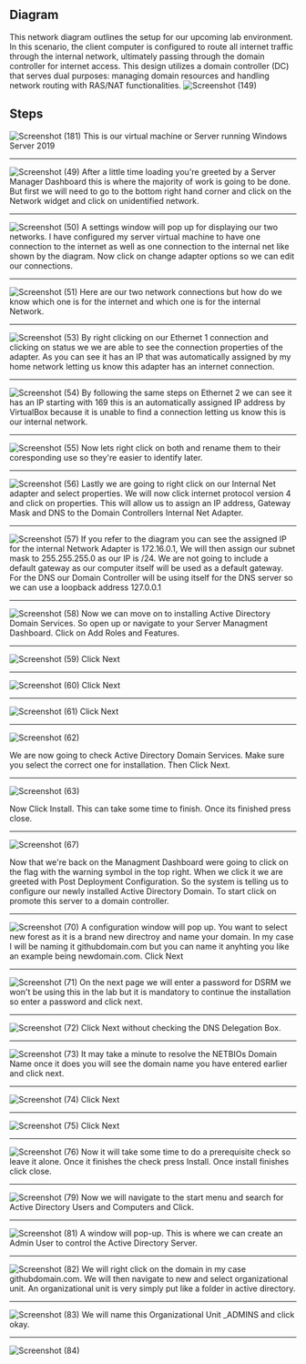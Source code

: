 ## Diagram
This network diagram outlines the setup for our upcoming lab environment. In this scenario, the client computer is configured to route all internet traffic through the internal network, ultimately passing through the domain controller for internet access. This design utilizes a domain controller (DC) that serves dual purposes: managing domain resources and handling network routing with RAS/NAT functionalities. 
![Screenshot (149)](https://github.com/user-attachments/assets/9d2b9083-431d-4be8-beea-201f24951ea9)


## Steps
![Screenshot (181)](https://github.com/user-attachments/assets/2fc44589-4d67-44a4-9bdb-566a0451330e)
This is our virtual machine or Server running Windows Server 2019

--------------------------------------------------------------------------------------------

![Screenshot (49)](https://github.com/user-attachments/assets/a27996f7-1303-44e6-9f93-ff032653557b)
After a little time loading you're greeted by a Server Manager Dashboard this is where the majority of work is going to be done. But first we will need to go to the bottom right hand corner and click on the Network widget and click on unidentified network.

--------------------------------------------------------------------------------------------


![Screenshot (50)](https://github.com/user-attachments/assets/5b453ea0-621d-4215-b467-e32aea9eb47f)
A settings window will pop up for displaying our two networks. I have configured my server virtual machine to have one connection to the internet as well as one connection to the internal net like shown by the diagram. Now click on change adapter options so we can edit our connections.

--------------------------------------------------------------------------------------------

![Screenshot (51)](https://github.com/user-attachments/assets/28b35f07-0824-4679-8bce-b77cb7cc9087)
Here are our two network connections but how do we know which one is for the internet and which one is for the internal Network. 

--------------------------------------------------------------------------------------------

![Screenshot (53)](https://github.com/user-attachments/assets/9d6463b2-c6f9-4fce-aabe-20e70e41d180)
By right clicking on our Ethernet 1 connection and clicking on status we we are able to see the connection properties of the adapter. As you can see it has an IP that was automatically assigned by my home network letting us know this adapter has an internet connection.

--------------------------------------------------------------------------------------------

![Screenshot (54)](https://github.com/user-attachments/assets/14ac597c-004b-4248-aa75-572216c79116)
By following the same steps on Ethernet 2 we can see it has an IP starting with 169 this is an automatically assigned IP address by VirtualBox because it is unable to find a connection letting us know this is our internal network.

--------------------------------------------------------------------------------------------

![Screenshot (55)](https://github.com/user-attachments/assets/b32a5635-9085-463c-8af0-91fa57230aea)
Now lets right click on both and rename them to their coresponding use so they're easier to identify later. 

--------------------------------------------------------------------------------------------


![Screenshot (56)](https://github.com/user-attachments/assets/fe61415d-7fec-4f26-acba-1938e6828a2a)
Lastly we are going to right click on our Internal Net adapter and select properties. We will now click internet protocol version 4 and click on properties. This will allow us to assign an IP address, Gateway Mask and DNS to the Domain Controllers Internal Net Adapter.

--------------------------------------------------------------------------------------------

![Screenshot (57)](https://github.com/user-attachments/assets/c89b13c7-eccf-45e3-96bf-b966cade19de)
If you refer to the diagram you can see the assigned IP for the internal Network Adapter is 172.16.0.1, We will then assign our subnet mask to 255.255.255.0 as our IP is /24. We are not going to include a default gateway as our computer itself will be used as a default gateway. For the DNS our Domain Controller will be using itself for the DNS server so we can use a loopback address 127.0.0.1

--------------------------------------------------------------------------------------------

![Screenshot (58)](https://github.com/user-attachments/assets/6173977a-d227-4aef-8643-d28fb212c53d)
Now we can move on to installing Active Directory Domain Services. So open up or navigate to your Server Managment Dashboard. Click on Add Roles and Features.

--------------------------------------------------------------------------------------------

![Screenshot (59)](https://github.com/user-attachments/assets/1bc9c64b-1477-49bb-b324-9a00574ca8f4)
Click Next

--------------------------------------------------------------------------------------------

![Screenshot (60)](https://github.com/user-attachments/assets/c686b508-099b-433d-8f0f-1cb8f2f15e10)
Click Next

--------------------------------------------------------------------------------------------


![Screenshot (61)](https://github.com/user-attachments/assets/2475d874-16c1-454e-9535-b7296830a5b1)
Click Next

--------------------------------------------------------------------------------------------

![Screenshot (62)](https://github.com/user-attachments/assets/c60cbb4b-4378-46cb-9188-4b0661a8f9c2)

We are now going to check Active Directory Domain Services. Make sure you select the correct one for installation. Then Click Next.

--------------------------------------------------------------------------------------------

![Screenshot (63)](https://github.com/user-attachments/assets/07950ce0-fbc3-41fd-8f89-c9ccd14d0c8e)

Now Click Install. This can take some time to finish. Once its finished press close.

--------------------------------------------------------------------------------------------

![Screenshot (67)](https://github.com/user-attachments/assets/f5a550ce-682f-426a-8de2-742ba7e705cc)

Now that we're back on the Managment Dashboard were going to click on the flag with the warning symbol in the top right. When we click it we are greeted with Post Deployment Configuration. So the system is telling us to configure our newly installed Active Directory Domain. To start click on promote this server to a domain controller. 

--------------------------------------------------------------------------------------------

![Screenshot (70)](https://github.com/user-attachments/assets/2226b4d7-899f-4f4a-9a69-12418db73579)
A configuration window will pop up. You want to select new forest as it is a brand new directroy and name your domain. In my case I will be naming it githubdomain.com but you can name it anyhting you like an example being newdomain.com. Click Next

---------------------------------------------------------------------------------------------

![Screenshot (71)](https://github.com/user-attachments/assets/da7c9ab1-2692-4b91-a4ba-05f00739794d)
On the next page we will enter a password for DSRM we won't be using this in the lab but it is mandatory to continue the installation so enter a password and click next.

----------------------------------------------------------------------------------------------

![Screenshot (72)](https://github.com/user-attachments/assets/1045b1bc-af05-4112-b35f-f47d119b0ab1)
Click Next without checking the DNS Delegation Box.

----------------------------------------------------------------------------------------------

![Screenshot (73)](https://github.com/user-attachments/assets/d4affedc-d6a9-4a11-8071-2b9dd2bff47f)
It may take a minute to resolve the NETBIOs Domain Name once it does you will see the domain name you have entered earlier and click next.

----------------------------------------------------------------------------------------------

![Screenshot (74)](https://github.com/user-attachments/assets/b5d9ec21-7465-455d-97da-13b489a199fa)
Click Next

----------------------------------------------------------------------------------------------

![Screenshot (75)](https://github.com/user-attachments/assets/12c7b529-f087-4db6-9bf5-31034a88d165)
Click Next

----------------------------------------------------------------------------------------------

![Screenshot (76)](https://github.com/user-attachments/assets/ede6e3e5-73cf-49e1-99cd-626c176a145a)
Now it will take some time to do a prerequisite check so leave it alone. Once it finishes the check press Install. Once install finishes click close.

----------------------------------------------------------------------------------------------

![Screenshot (79)](https://github.com/user-attachments/assets/6723b2a4-062c-449c-912c-bbaa665f08a5)
Now we will navigate to the start menu and search for Active Directory Users and Computers and Click. 

----------------------------------------------------------------------------------------------

![Screenshot (81)](https://github.com/user-attachments/assets/91d39405-c9a6-49c3-844f-68168c9e59c1)
A window will pop-up. This is where we can create an Admin User to control the Active Directory Server. 

-----------------------------------------------------------------------------------------------

![Screenshot (82)](https://github.com/user-attachments/assets/e131b5f8-b872-4af8-b222-72c8ebf36604)
We will right click on the domain in my case githubdomain.com. We will then navigate to new and select organizational unit. An organizational unit is very simply put like a folder in active directory. 

-----------------------------------------------------------------------------------------------

![Screenshot (83)](https://github.com/user-attachments/assets/aec22767-650d-4479-9d03-d4c865f051da)
We will name this Organizational Unit _ADMINS and click okay.

-----------------------------------------------------------------------------------------------

![Screenshot (84)](https://github.com/user-attachments/assets/3f906513-9c1e-483b-b762-278fd4b7b8d3)















